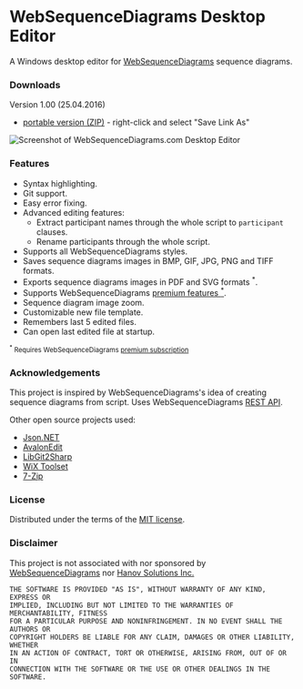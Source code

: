 # WebSequenceDiagrams Desktop Editor

A Windows desktop editor for [WebSequenceDiagrams](https://www.websequencediagrams.com/) sequence diagrams.

### Downloads

Version 1.00 (25.04.2016)

* [portable version (ZIP)](https://raw.githubusercontent.com/vurdalakov/websequencediagrams/master/zip/WebSequenceDiagramsDesktopEditor_1_00.zip) - right-click and select "Save Link As"

![Screenshot of WebSequenceDiagrams.com Desktop Editor](https://raw.githubusercontent.com/vurdalakov/websequencediagrams/master/img/screenshot1.png)

### Features

* Syntax highlighting.
* Git support.
* Easy error fixing.
* Advanced editing features:
  * Extract participant names through the whole script to `participant` clauses.
  * Rename participants through the whole script.
* Supports all WebSequenceDiagrams styles.
* Saves sequence diagrams images in BMP, GIF, JPG, PNG and TIFF formats.
* Exports sequence diagrams images in PDF and SVG formats <sup>*</sup>.
* Supports WebSequenceDiagrams [premium features <sup>*</sup>](https://www.websequencediagrams.com/order.html).
* Sequence diagram image zoom.
* Customizable new file template.
* Remembers last 5 edited files.
* Can open last edited file at startup.

<small><sup>*</sup> Requires WebSequenceDiagrams [premium subscription](https://www.websequencediagrams.com/order.html)</small>

### Acknowledgements

This project is inspired by WebSequenceDiagrams's idea of creating sequence diagrams from script. Uses WebSequenceDiagrams [REST API](https://www.websequencediagrams.com/embedding.html).

Other open source projects used:

* [Json.NET](http://www.newtonsoft.com/json)
* [AvalonEdit](http://avalonedit.net/)
* [LibGit2Sharp](https://libgit2.github.com/)
* [WiX Toolset](http://wixtoolset.org/)
* [7-Zip](http://www.7-zip.org/)

### License

Distributed under the terms of the [MIT license](https://opensource.org/licenses/MIT).

### Disclaimer

This project is not associated with nor sponsored by [WebSequenceDiagrams](https://www.websequencediagrams.com/) nor [Hanov Solutions Inc.](http://www.hanovsolutions.com/)

```
THE SOFTWARE IS PROVIDED "AS IS", WITHOUT WARRANTY OF ANY KIND, EXPRESS OR 
IMPLIED, INCLUDING BUT NOT LIMITED TO THE WARRANTIES OF MERCHANTABILITY, FITNESS
FOR A PARTICULAR PURPOSE AND NONINFRINGEMENT. IN NO EVENT SHALL THE AUTHORS OR
COPYRIGHT HOLDERS BE LIABLE FOR ANY CLAIM, DAMAGES OR OTHER LIABILITY, WHETHER
IN AN ACTION OF CONTRACT, TORT OR OTHERWISE, ARISING FROM, OUT OF OR IN
CONNECTION WITH THE SOFTWARE OR THE USE OR OTHER DEALINGS IN THE SOFTWARE.
```
